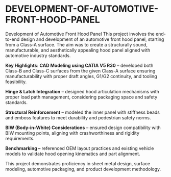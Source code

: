 # DEVELOPMENT-OF-AUTOMOTIVE-FRONT-HOOD-PANEL
Development of Automotive Front Hood Panel
This project involves the end-to-end design and development of an automotive front hood panel, starting from a Class-A surface. The aim was to create a structurally sound, manufacturable, and aesthetically appealing hood panel aligned with automotive industry standards.

**Key Highlights**:
**CAD Modeling using CATIA V5 R30** – developed both Class-B and Class-C surfaces from the given Class-A surface ensuring manufacturability with proper draft angles, G1/G2 continuity, and tooling feasibility.

**Hinge & Latch Integration** – designed hood articulation mechanisms with proper load path management, considering packaging space and safety standards.

**Structural Reinforcement** – modeled the inner panel with stiffness beads and emboss features to meet durability and pedestrian safety norms.

**BIW (Body-in-White) Considerations** – ensured design compatibility with BIW mounting points, aligning with crashworthiness and rigidity requirements.

**Benchmarking –** referenced OEM layout practices and existing vehicle models to validate hood opening kinematics and part alignment.

This project demonstrates proficiency in sheet metal design, surface modeling, automotive packaging, and product development methodology.
